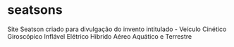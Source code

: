 # seatsons
 Site Seatson criado para divulgação do invento intitulado - Veículo Cinético Giroscópico Inflável Elétrico Hibrido Aéreo Aquático e Terrestre
